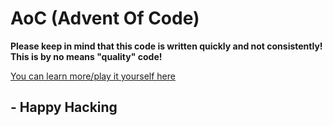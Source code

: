 # AoC (Advent Of Code)

**Please keep in mind that this code is written quickly and not consistently! This is by no means "quality" code!**

[You can learn more/play it yourself here](https://adventofcode.com/)

## - Happy Hacking

